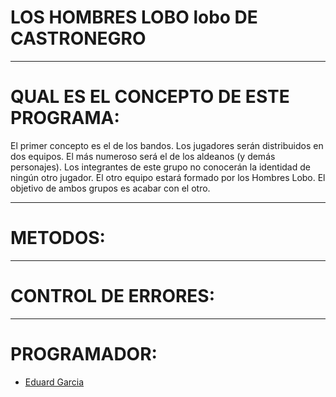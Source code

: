# LOS HOMBRES LOBO lobo DE CASTRONEGRO
____________________________________________________________________________________________________________________________________________________
# QUAL ES EL CONCEPTO DE ESTE PROGRAMA:
El primer concepto es el de los bandos. Los jugadores serán distribuidos en dos equipos. El más numeroso será el de los aldeanos (y demás personajes). Los integrantes de este grupo no conocerán la identidad de ningún otro jugador. El otro equipo estará formado por los Hombres Lobo. El objetivo de ambos grupos es acabar con el otro.
____________________________________________________________________________________________________________________________________________________

# METODOS:
____________________________________________________________________________________________________________________________________________________

# CONTROL DE ERRORES:
____________________________________________________________________________________________________________________________________________________
# PROGRAMADOR:
- [Eduard Garcia](https://github.com/EduardGF)
